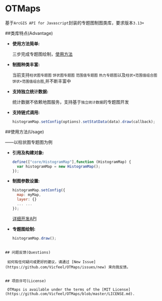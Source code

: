 OTMaps
====
基于`ArcGIS API for Javascript`封装的专题图制图类库，要求版本`3.13+`

##类库特点(Advantage)

* **使用方法简单:**

  三步完成专题图绘制，[使用方法](#使用方法usage)
* **制图种类丰富:**

  当前支持`柱状图专题图` `饼状图专题图` `范围值专题图` `热力专题图`以及`柱状+范围值组合图` `饼状+范围值组合图`,并不断丰富中
* **支持独立统计数据:**

  统计数据不依赖地图服务，支持基于`独立统计数据`的专题图开发
* **支持链式调用:**

  ```js
  histogramMap.setConfig(options).setStatData(data).draw(callback);
  ```

##使用方法(Usage)

——以柱状图专题图为例
* **引用及构建对象:**

  ```js
  define(["core/HistogramMap"],function (HistogramMap) {
    var histogramMap = new HistogramMap();
  });
  ```
* **制图参数设置:**

  ```js
  histogramMap.setConfig({
    map: myMap,
    layer: {}
    ... ...
  });
  ```
  [详细开发API](https://github.com/Vicfeel/OTMaps/blob/master/APIDOC.md)
* **专题图绘制:**

  ```js
  histogramMap.draw();
 ```

## 问题反馈(Questions)

  如何有任何疑问或更好的建议，请通过 [New Issue](https://github.com/Vicfeel/OTMaps/issues/new) 来向我反馈。


## 项目许可(License)

  OTMaps is available under the terms of the [MIT License](https://github.com/Vicfeel/OTMaps/blob/master/LICENSE.md).

